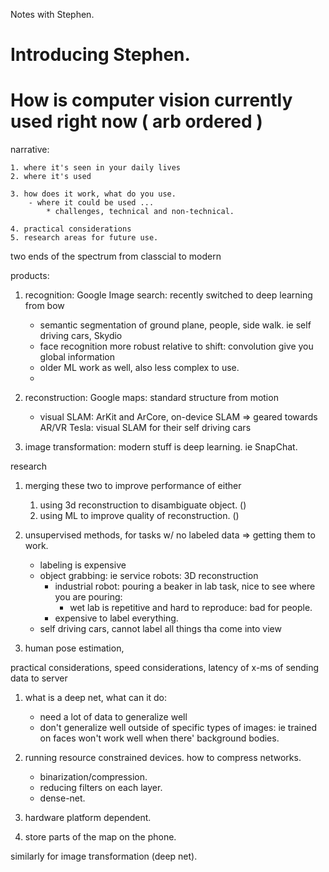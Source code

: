 Notes with Stephen.

# Introducing Stephen.


# How is computer vision currently used right now ( arb ordered )

narrative:

	1. where it's seen in your daily lives
	2. where it's used

	3. how does it work, what do you use.
		- where it could be used ...
			* challenges, technical and non-technical.

	4. practical considerations
	5. research areas for future use.
	


two ends of the spectrum from classcial to modern

products:

1. recognition: Google Image search: recently switched to deep learning from bow 
	* semantic segmentation of ground plane, people, side walk. ie self driving cars, Skydio
	* face recognition more robust relative to shift: convolution give you global information
	* older ML work as well, also less complex to use. 
	* 


2. reconstruction: Google maps: standard structure from motion

	* visual SLAM: ArKit and ArCore, on-device SLAM => geared towards AR/VR
	   Tesla: visual SLAM for their self driving cars

3. image transformation: modern stuff is deep learning. ie SnapChat.    

research

1. merging these two to improve performance of either

	1. using 3d reconstruction to disambiguate object. () 
	2. using ML to improve quality of reconstruction.  ()

2. unsupervised methods, for tasks w/ no labeled data => getting them to work.
	* labeling is expensive
	- object grabbing: ie service robots: 3D reconstruction
		* industrial robot: pouring a beaker in lab task, nice to see where you are pouring:
			- wet lab is repetitive and hard to reproduce: bad for people.
		* expensive to label everything. 
	- self driving cars, cannot label all things tha come into view


3. human pose estimation, 

practical considerations, speed considerations, latency of x-ms of sending data to server

1. what is a deep net, what can it do:
	* need a lot of data to generalize well
	* don't generalize well outside of specific types of images: ie trained on faces won't work well when there' background bodies.

2. running resource constrained devices. how to compress networks.
	- binarization/compression.
	- reducing filters on each layer.
	- dense-net.

3. hardware platform dependent. 

4. store parts of the map on the phone.

similarly for image transformation (deep net).

